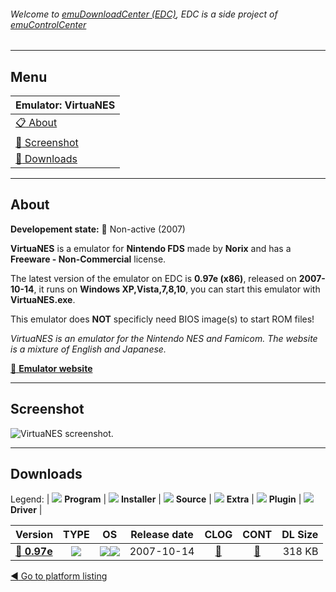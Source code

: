 ###### Welcome to [emuDownloadCenter (EDC)](https://github.com/PhoenixInteractiveNL/emuDownloadCenter/wiki/), EDC is a side project of [emuControlCenter](https://github.com/PhoenixInteractiveNL/emuControlCenter/wiki/)
***
## Menu
| **Emulator: VirtuaNES** |
|:---------|
| [:clipboard: About](#about) |
| [:sunrise: Screenshot](#screenshot) |
| [:floppy_disk: Downloads](#downloads) |
***
## About
**Developement state:** :red_circle: Non-active (2007)

**VirtuaNES** is a emulator for **Nintendo FDS** made by **Norix** and has a **Freeware - Non-Commercial** license.

The latest version of the emulator on EDC is **0.97e (x86)**, released on **2007-10-14**, it runs on **Windows XP,Vista,7,8,10**, you can start this emulator with **VirtuaNES.exe**.

This emulator does **NOT** specificly need BIOS image(s) to start ROM files!

_VirtuaNES is an emulator for the Nintendo NES and Famicom. The website is a mixture of English and Japanese._

[:link: **Emulator website**](http://virtuanes.s1.xrea.com:8080/)
***
## Screenshot
![](https://raw.githubusercontent.com/PhoenixInteractiveNL/emuDownloadCenter/master/hooks/virtuanes/emulator_screen_01.jpg "VirtuaNES screenshot.")
***
## Downloads
Legend:
| ![](https://raw.githubusercontent.com/wiki/PhoenixInteractiveNL/emuDownloadCenter/images_misc/icon_program_24.png) **Program** | 
![](https://raw.githubusercontent.com/wiki/PhoenixInteractiveNL/emuDownloadCenter/images_misc/icon_installer_24.png) **Installer** | 
![](https://raw.githubusercontent.com/wiki/PhoenixInteractiveNL/emuDownloadCenter/images_misc/icon_source_code_24.png) **Source** | 
![](https://raw.githubusercontent.com/wiki/PhoenixInteractiveNL/emuDownloadCenter/images_misc/icon_extra_24.png) **Extra** | 
![](https://raw.githubusercontent.com/wiki/PhoenixInteractiveNL/emuDownloadCenter/images_misc/icon_plugin_24.png) **Plugin** | 
![](https://raw.githubusercontent.com/wiki/PhoenixInteractiveNL/emuDownloadCenter/images_misc/icon_driver_24.png) **Driver** | 
 
| Version | TYPE | OS | Release date | CLOG | CONT | DL Size |
|:--------|:----:|:--:|:------------:|:----:|:----:|--------:|
| [:floppy_disk: **0.97e**](https://github.com/PhoenixInteractiveNL/edc-repo0003/raw/master/virtuanes/0.97e.7z) | ![](https://raw.githubusercontent.com/wiki/PhoenixInteractiveNL/emuDownloadCenter/images_misc/icon_program_24.png) | ![](https://raw.githubusercontent.com/wiki/PhoenixInteractiveNL/emuDownloadCenter/images_misc/logo_windows_24.png)![](https://raw.githubusercontent.com/wiki/PhoenixInteractiveNL/emuDownloadCenter/images_misc/icon_32-bit_24.png) | 2007-10-14 | [:page_facing_up:](https://github.com/PhoenixInteractiveNL/edc-repo0003/blob/master/virtuanes/0.97e_changelog.txt) | [:mag_right:](https://github.com/PhoenixInteractiveNL/edc-repo0003/blob/master/virtuanes/0.97e_contents.txt) | 318 KB |

[:arrow_backward: Go to platform listing](https://github.com/PhoenixInteractiveNL/emuDownloadCenter/wiki/EDC-Platform-List)

